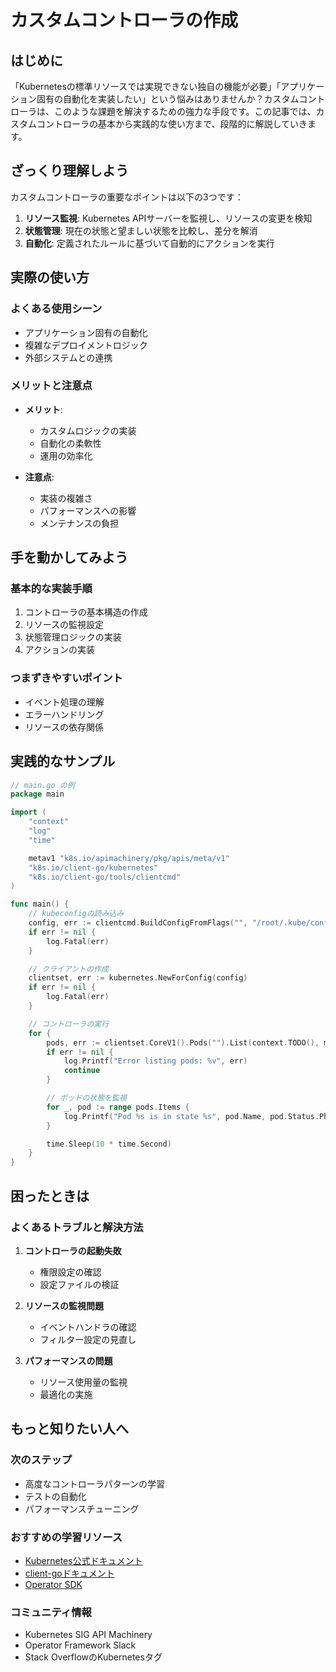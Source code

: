 # カスタムコントローラの作成

## はじめに
「Kubernetesの標準リソースでは実現できない独自の機能が必要」「アプリケーション固有の自動化を実装したい」という悩みはありませんか？カスタムコントローラは、このような課題を解決するための強力な手段です。この記事では、カスタムコントローラの基本から実践的な使い方まで、段階的に解説していきます。

## ざっくり理解しよう
カスタムコントローラの重要なポイントは以下の3つです：

1. **リソース監視**: Kubernetes APIサーバーを監視し、リソースの変更を検知
2. **状態管理**: 現在の状態と望ましい状態を比較し、差分を解消
3. **自動化**: 定義されたルールに基づいて自動的にアクションを実行

## 実際の使い方
### よくある使用シーン
- アプリケーション固有の自動化
- 複雑なデプロイメントロジック
- 外部システムとの連携

### メリットと注意点
- **メリット**:
  - カスタムロジックの実装
  - 自動化の柔軟性
  - 運用の効率化

- **注意点**:
  - 実装の複雑さ
  - パフォーマンスへの影響
  - メンテナンスの負担

## 手を動かしてみよう
### 基本的な実装手順
1. コントローラの基本構造の作成
2. リソースの監視設定
3. 状態管理ロジックの実装
4. アクションの実装

### つまずきやすいポイント
- イベント処理の理解
- エラーハンドリング
- リソースの依存関係

## 実践的なサンプル
```go
// main.go の例
package main

import (
    "context"
    "log"
    "time"

    metav1 "k8s.io/apimachinery/pkg/apis/meta/v1"
    "k8s.io/client-go/kubernetes"
    "k8s.io/client-go/tools/clientcmd"
)

func main() {
    // kubeconfigの読み込み
    config, err := clientcmd.BuildConfigFromFlags("", "/root/.kube/config")
    if err != nil {
        log.Fatal(err)
    }

    // クライアントの作成
    clientset, err := kubernetes.NewForConfig(config)
    if err != nil {
        log.Fatal(err)
    }

    // コントローラの実行
    for {
        pods, err := clientset.CoreV1().Pods("").List(context.TODO(), metav1.ListOptions{})
        if err != nil {
            log.Printf("Error listing pods: %v", err)
            continue
        }

        // ポッドの状態を監視
        for _, pod := range pods.Items {
            log.Printf("Pod %s is in state %s", pod.Name, pod.Status.Phase)
        }

        time.Sleep(10 * time.Second)
    }
}
```

## 困ったときは
### よくあるトラブルと解決方法
1. **コントローラの起動失敗**
   - 権限設定の確認
   - 設定ファイルの検証

2. **リソースの監視問題**
   - イベントハンドラの確認
   - フィルター設定の見直し

3. **パフォーマンスの問題**
   - リソース使用量の監視
   - 最適化の実施

## もっと知りたい人へ
### 次のステップ
- 高度なコントローラパターンの学習
- テストの自動化
- パフォーマンスチューニング

### おすすめの学習リソース
- [Kubernetes公式ドキュメント](https://kubernetes.io/docs/concepts/extend-kubernetes/operator/)
- [client-goドキュメント](https://github.com/kubernetes/client-go)
- [Operator SDK](https://sdk.operatorframework.io/)

### コミュニティ情報
- Kubernetes SIG API Machinery
- Operator Framework Slack
- Stack OverflowのKubernetesタグ
